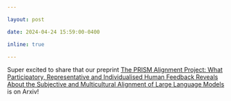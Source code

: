 ```yaml
---

layout: post

date: 2024-04-24 15:59:00-0400

inline: true

---
```


Super excited to share that our preprint [The PRISM Alignment Project: What Participatory, Representative and Individualised Human Feedback Reveals About the Subjective and Multicultural Alignment of Large Language Models](https://arxiv.org/abs/2404.16019) is on Arxiv!
